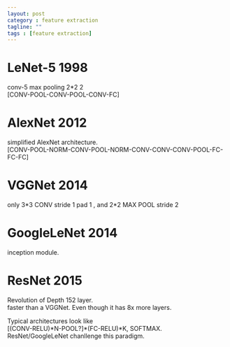 ```yaml
---
layout: post
category : feature extraction
tagline: ""
tags : [feature extraction]
---
```



# LeNet-5 1998   
 conv-5 max pooling 2\*2 2  
 [CONV-POOL-CONV-POOL-CONV-FC]    

# AlexNet 2012   
simplified AlexNet architecture.   
 [CONV-POOL-NORM-CONV-POOL-NORM-CONV-CONV-CONV-POOL-FC-FC-FC]   

# VGGNet 2014   
only 3\*3 CONV stride 1 pad 1 , and 2\*2 MAX POOL stride 2   

# GoogleLeNet 2014   
 inception module.   
 
# ResNet 2015   
 Revolution of Depth 152 layer.   
 faster than a VGGNet. Even though it has 8x more layers.   


Typical architectures look like   
[(CONV-RELU)\*N-POOL?]\*(FC-RELU)\*K, SOFTMAX.   
ResNet/GoogleLeNet chanllenge this paradigm.    
